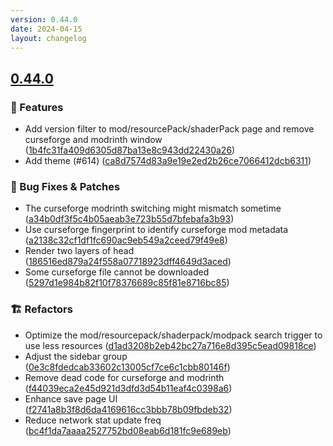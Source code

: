 ```yaml
---
version: 0.44.0
date: 2024-04-15
layout: changelog
---
```

## [0.44.0](#0.44.0)
### 🚀 Features

- Add version filter to mod/resourcePack/shaderPack page and remove curseforge and modrinth window ([1b4fc31fa409d6305d87ba13e8c943dd22430a26](https://github.com/Voxelum/x-minecraft-launcher/commit/1b4fc31fa409d6305d87ba13e8c943dd22430a26))
- Add theme (#614) ([ca8d7574d83a9e19e2ed2b26ce7066412dcb6311](https://github.com/Voxelum/x-minecraft-launcher/commit/ca8d7574d83a9e19e2ed2b26ce7066412dcb6311))
### 🐛 Bug Fixes & Patches

- The curseforge modrinth switching might mismatch sometime ([a34b0df3f5c4b05aeab3e723b55d7bfebafa3b93](https://github.com/Voxelum/x-minecraft-launcher/commit/a34b0df3f5c4b05aeab3e723b55d7bfebafa3b93))
- Use curseforge fingerprint to identify curseforge mod metadata ([a2138c32cf1df1fc690ac9eb549a2ceed79f49e8](https://github.com/Voxelum/x-minecraft-launcher/commit/a2138c32cf1df1fc690ac9eb549a2ceed79f49e8))
- Render two layers of head ([186516ed879a24f558a07718923dff4649d3aced](https://github.com/Voxelum/x-minecraft-launcher/commit/186516ed879a24f558a07718923dff4649d3aced))
- Some curseforge file cannot be downloaded ([5297d1e984b82f10f78376689c85f81e8716bc85](https://github.com/Voxelum/x-minecraft-launcher/commit/5297d1e984b82f10f78376689c85f81e8716bc85))
### 🏗️ Refactors

- Optimize the mod/resourcepack/shaderpack/modpack search trigger to use less resources ([d1ad3208b2eb42bc27a716e8d395c5ead09818ce](https://github.com/Voxelum/x-minecraft-launcher/commit/d1ad3208b2eb42bc27a716e8d395c5ead09818ce))
- Adjust the sidebar group ([0e3c8fdedcab33602c13005cf7ce6c1cbb80146f](https://github.com/Voxelum/x-minecraft-launcher/commit/0e3c8fdedcab33602c13005cf7ce6c1cbb80146f))
- Remove dead code for curseforge and modrinth ([f44039eca2e45d921d3dfd3d54b11eaf4c0398a6](https://github.com/Voxelum/x-minecraft-launcher/commit/f44039eca2e45d921d3dfd3d54b11eaf4c0398a6))
- Enhance save page UI ([f2741a8b3f8d6da4169616cc3bbb78b09fbdeb32](https://github.com/Voxelum/x-minecraft-launcher/commit/f2741a8b3f8d6da4169616cc3bbb78b09fbdeb32))
- Reduce network stat update freq ([bc4f1da7aaaa2527752bd08eab6d181fc9e689eb](https://github.com/Voxelum/x-minecraft-launcher/commit/bc4f1da7aaaa2527752bd08eab6d181fc9e689eb))

